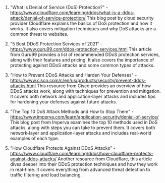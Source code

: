 

1. "What is Denial of Service (DoS) Protection?" - https://www.cloudflare.com/learning/ddos/what-is-a-ddos-attack/denial-of-service-protection/
This blog post by cloud security provider Cloudflare explains the basics of DoS protection and how it works. It also covers mitigation techniques and why DoS attacks are a common threat to websites.

2. "5 Best DDoS Protection Services of 2021" - https://www.guru99.com/ddos-protection-services.html
This article from Guru99 provides a list of recommended DDoS protection services, along with their features and pricing. It also covers the importance of protecting against DDoS attacks and some common types of attacks.

3. "How to Prevent DDoS Attacks and Harden Your Defenses" - https://www.cisco.com/c/en/us/products/security/prevent-ddos-attacks.html
This resource from Cisco provides an overview of how DDoS attacks work, along with techniques for prevention and mitigation. It covers both network and application-layer attacks and includes tips for hardening your defenses against future attacks.

4. "The Top 10 DoS Attack Methods and How to Stop Them" - https://www.imperva.com/learn/application-security/denial-of-service/
This blog post from Imperva examines the top 10 methods used in DoS attacks, along with steps you can take to prevent them. It covers both network-layer and application-layer attacks and includes real-world examples of each type.

5. "How Cloudflare Protects Against DDoS Attacks" - https://www.cloudflare.com/learning/ddos/how-cloudflare-protects-against-ddos-attacks/
Another resource from Cloudflare, this article dives deeper into their DDoS protection techniques and how they work in real-time. It covers everything from advanced threat detection to traffic filtering and load balancing.